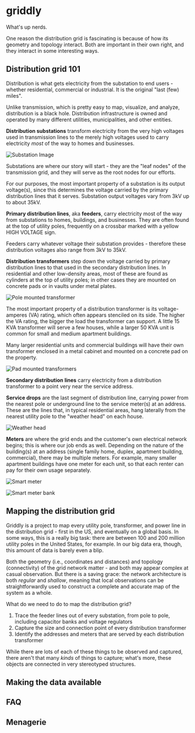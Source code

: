 # griddly
What's up nerds.

One reason the distribution grid is fascinating is because of how its geometry and topology interact. Both are important in their own right, and they interact in some interesting ways.

## Distribution grid 101

Distribution is what gets electricity from the substation to end users - whether residential, commercial or industrial. It is the original "last (few) miles".

Unlike transmission, which is pretty easy to map, visualize, and analyze, distribution is a black hole. Distribution infrastructure is owned and operated by many different utilities, municipalities, and other entities.

**Distribution substations** transform electricity from the very high voltages used in transmission lines to the merely high voltages used to carry electricity _most_ of the way to homes and businesses.

![Substation Image](https://upload.wikimedia.org/wikipedia/commons/c/c0/Electrical_Substation.JPG)

Substations are where our story will start - they are the "leaf nodes" of the transmission grid, and they will serve as the root nodes for our efforts.

For our purposes, the most important property of a substation is its output voltage(s), since this determines the voltage carried by the primary distribution lines that it serves. Substation output voltages vary from 3kV up to about 35kV.

**Primary distribution lines**, aka **feeders**, carry electricity most of the way from substations to homes, buildings, and businesses. They are often found at the top of utility poles, frequently on a crossbar marked with a yellow HIGH VOLTAGE sign. 

Feeders carry whatever voltage their substation provides - therefore these distribution voltages also range from 3kV to 35kV.

**Distribution transformers** step down the voltage carried by primary distribution lines to that used in the secondary distribution lines. In residential and other low-density areas, most of these are found as cylinders at the top of utility poles; in other cases they are mounted on concrete pads or in vaults under metal plates.

![Pole mounted transformer](https://upload.wikimedia.org/wikipedia/commons/thumb/1/1c/Polemount-singlephase-closeup.jpg/256px-Polemount-singlephase-closeup.jpg)

The most important property of a distribution transformer is its voltage-amperes (VA) rating, which often appears stenciled on its side. The higher the VA rating, the bigger the load the transformer can support. A little 15 KVA transformer will serve a few houses, while a larger 50 KVA unit is common for small and medium apartment buildings.

Many larger residential units and commercial buildings will have their own transformer enclosed in a metal cabinet and mounted on a concrete pad on the property. 

![Pad mounted transformers](https://upload.wikimedia.org/wikipedia/commons/thumb/8/8c/CERN_Computer_Centre_for_LHC_-_Transformers.jpg/512px-CERN_Computer_Centre_for_LHC_-_Transformers.jpg)

**Secondary distribution lines** carry electricity from a distribution transformer to a point very near the service address.

**Service drops** are the last segment of distribution line, carrying power from the nearest pole or underground line to the service meter(s) at an address. These are the lines that, in typical residential areas, hang laterally from the nearest utility pole to the "weather head" on each house.

![Weather head](https://upload.wikimedia.org/wikipedia/commons/thumb/8/87/Weatherhead.JPG/256px-Weatherhead.JPG)

**Meters** are where the grid ends and the customer's own electrical network begins; this is where our job ends as well. Depending on the nature of the building(s) at an address (single family home, duplex, apartment building, commercial), there may be multiple meters. For example, many smaller apartment buildings have one meter for each unit, so that each renter can pay for their own usage separately.

![Smart meter](https://upload.wikimedia.org/wikipedia/commons/thumb/1/12/Elster_A3_Alpha_Type_A30_electricity_meter_collector.jpeg/256px-Elster_A3_Alpha_Type_A30_electricity_meter_collector.jpeg)

![Smart meter bank](https://upload.wikimedia.org/wikipedia/commons/thumb/b/ba/Electric-meter-boxes-4625.jpg/256px-Electric-meter-boxes-4625.jpg)

## Mapping the distribution grid

Griddly is a project to map every utility pole, transformer, and power line in the distribution grid - first in the US, and eventually on a global basis. In some ways, this is a really big task: there are between 100 and 200 million utility poles in the United States, for example. In our big data era, though, this amount of data is barely even a blip. 

Both the geometry (i.e., coordinates and distances) and topology (connectivity) of the grid network matter - and both may appear complex at casual observation. But there is a saving grace: the network architecture is both *regular* and *shallow*, meaning that local observations can be straightforwardly used to construct a complete and accurate map of the system as a whole.

What do we need to do to map the distribution grid?

1. Trace the feeder lines out of every substation, from pole to pole, including capacitor banks and voltage regulators
2. Capture the size and connection point of every distribution transformer
3. Identify the addresses and meters that are served by each distribution transformer

While there are lots of each of these things to be observed and captured, there aren't that many *kinds* of things to capture; what's more, these objects are connected in very stereotyped structures.

## Making the data available

## FAQ

## Menagerie
